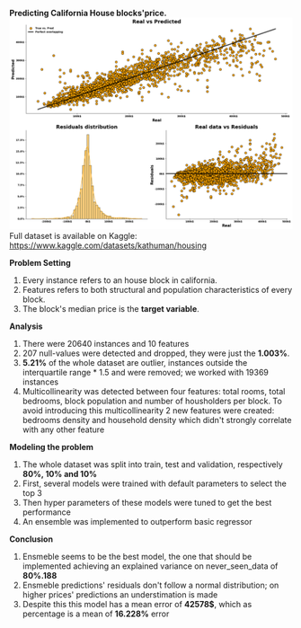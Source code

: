 **Predicting California House blocks'price.**
![Final results on test data](https://github.com/Sim98B/Housing/blob/main/Cover%20Picture.png?raw=true)
Full dataset is available on Kaggle: https://www.kaggle.com/datasets/kathuman/housing

**Problem Setting**
1. Every instance refers to an house block in california.
2. Features refers to both structural and population characteristics of every block.
3. The block's median price is the **target variable**.


**Analysis**
1. There were 20640 instances and 10 features
2. 207 null-values were detected and dropped, they were just the **1.003%**.
3. **5.21%** of the whole dataset are outlier, instances outside the interquartile range * 1.5 and were removed; we worked with 19369 instances
4. Multicollinearity was detected between four features: total rooms, total bedrooms, block population and number of housholders per block. To avoid introducing this multicollinearity 2 new features were created: bedrooms density and household density which didn't strongly correlate with any other feature

**Modeling the problem**
1. The whole dataset was split into train, test and validation, respectively **80%, 10% and 10%**
2. First, several models were trained with default parameters to select the top 3
3. Then hyper parameters of these models were tuned to get the best performance
4. An ensemble was implemented to outperform basic regressor

**Conclusion**
1. Ensmeble seems to be the best model, the one that should be implemented achieving an explained variance on never_seen_data of **80%.188**
2. Ensmeble predictions' residuals don't follow a normal distribution; on higher prices' predictions an understimation is made
3. Despite this this model has a mean error of **42578$**, which as percentage is a mean of **16.228%** error 
